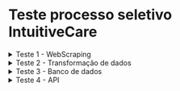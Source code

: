 # Teste processo seletivo IntuitiveCare

<details>
<summary>Teste 1 - WebScraping</summary>
<br>
Todas as tarefas deste teste devem ser executadas em código nas linguagens Python ou Java. Tarefas de código:
<br><br>
<pre>
1 - Acessar o site: https://www.gov.br/ans/pt-br/assuntos/consumidor/o-que-o-seu-plano-de-saude-deve-cobrir-1/o-que-e-o-rol-de-procedimentos-e-evento-em-saude
2 - Baixar os Anexos I ao Anexo IV
3 - Agrupar os anexos em um mesmo arquivo compactado (ZIP, RAR, ...)
</pre>
<a href="https://github.com/EnzoThierry/teste_intuitive_care/tree/main/teste_1">Abrir Teste 01</a>
</details>

<details>
<summary>Teste 2 - Transformação de dados</summary>
<br>
Todas as tarefas deste teste devem ser executadas em código nas linguagens Python ou Java. Tarefas de código:
<br><br>
<pre>
1 - Extrair do pdf do anexo I do teste 1 os dados da tabela Rol de Procedimentos e Eventos em Saúde;
2 - Salvar dados em uma tabela estruturada, em CSV;
3 - Zipar o csv num arquivo "Teste_{seu_nome}.zip".
4 - Substituir os dados abreviados das colunas OD e AMB para as respectivas descrições.
</pre>
<a href="https://github.com/EnzoThierry/teste_intuitive_care/tree/main/teste_2">Abrir Teste 02</a>
</details>

<details>
<summary>Teste 3 - Banco de dados</summary>
<br>
Todas as tarefas abaixo devem ser executadas em código na linguagem SQL em um banco PostgreSQL ou MySQL. Tarefas de código:
<br><br>
<pre>
1 - Baixar os arquivos dos últimos 2 anos no repositório público: http://ftp.dadosabertos.ans.gov.br/FTP/PDA/demonstracoes_contabeis/
2 - Baixar csv anexo: (anexo no e-mail)
3 - Criar queries para criar tabelas com as colunas necessárias para o arquivo csv.
4 - Queries de load: criar as queries para carregar o conteúdo dos arquivos acima.
5 - Montar uma query analítica que traga a resposta para as seguintes perguntas:
  - Quais as 10 operadoras que mais tiveram despesas com "EVENTOS/ SINISTROS CONHECIDOS OU AVISADOS DE ASSISTÊNCIA A SAÚDE MEDICO HOSPITALAR" no último trimestre?
  - Quais as 10 operadoras que mais tiveram despesas com "EVENTOS/ SINISTROS CONHECIDOS OU AVISADOS DE ASSISTÊNCIA A SAÚDE MEDICO HOSPITALAR" no último ano?
</pre>
<a href="https://github.com/EnzoThierry/teste_intuitive_care/tree/main/teste_3">Abrir Teste 03</a>
</details>

<details>
<summary>Teste 4 - API</summary>
<br>
Todas as tarefas deste teste devem ser realizadas em linguagem Python. Tarefas de código:
<br><br>
<pre>
1 - Utilizar CSV que esta em anexo: (anexo no e-mail)
2 - Criar servidor com rota que realiza uma busca textual na lista de cadastro de operadoras e retorne as linhas que mais se assemelham.
3 - Criar coleção no Postman para exibir resultado.
</pre>
<a href="https://github.com/EnzoThierry/teste_intuitive_care/tree/main/teste_4">Abrir Teste 04</a>
</details>
